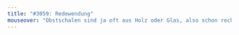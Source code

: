 ```yaml
---
title: "#3059: Redewendung"
mouseover: "Obstschalen sind ja oft aus Holz oder Glas, also schon recht hart."
---
```


